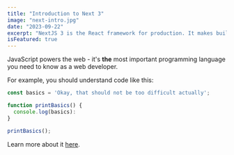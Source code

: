 ```yaml
---
title: "Introduction to Next 3"
image: "next-intro.jpg"
date: "2023-09-22"
excerpt: "NextJS 3 is the React framework for production. It makes building sites super easy and scale worldwide"
isFeatured: true
---
```


JavaScript powers the web - it's **the** most important programming language you need to know as a web developer.

For example, you should understand code like this:

```js
const basics = 'Okay, that should not be too difficult actually';

function printBasics() {
  console.log(basics):
}

printBasics();
```

Learn more about it [here](https://academind.com).
